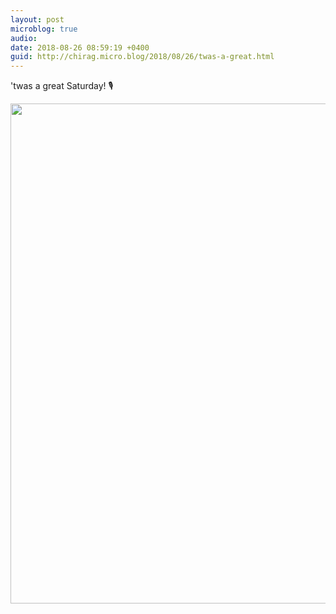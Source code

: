 ```yaml
---
layout: post
microblog: true
audio: 
date: 2018-08-26 08:59:19 +0400
guid: http://chirag.micro.blog/2018/08/26/twas-a-great.html
---
```

'twas a great Saturday!  🎙️

<img src="http://www.chirag.biz/uploads/2018/b3a1de3322.jpg" width="800"  />
